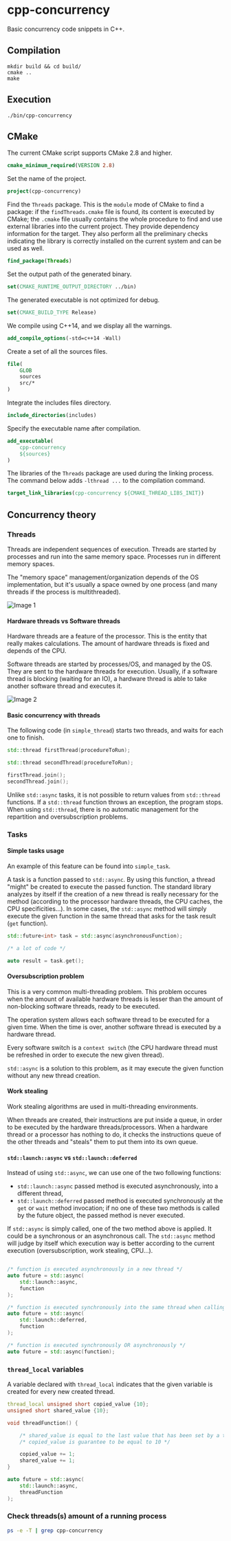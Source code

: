 # cpp-concurrency

Basic concurrency code snippets in C++.

## Compilation

```
mkdir build && cd build/
cmake ..
make
```

## Execution

```
./bin/cpp-concurrency
```

## CMake

The current CMake script supports CMake 2.8 and higher.

```cmake
cmake_minimum_required(VERSION 2.8)
```

Set the name of the project.

```cmake
project(cpp-concurrency)
```

Find the `Threads` package.
This is the `module` mode of CMake to find a package:
if the `findThreads.cmake` file is found, its content is executed by CMake;
the `.cmake` file usually contains the whole procedure to find and use external libraries
into the current project. They provide dependency information for the target.
They also perform all the preliminary checks indicating the library is correctly
installed on the current system and can be used as well.

```cmake
find_package(Threads)
```

Set the output path of the generated binary.

```cmake
set(CMAKE_RUNTIME_OUTPUT_DIRECTORY ../bin)
```

The generated executable is not optimized for debug.

```cmake
set(CMAKE_BUILD_TYPE Release)
```

We compile using C++14, and we display all the warnings.

```cmake
add_compile_options(-std=c++14 -Wall)
```

Create a set of all the sources files.

```cmake
file(
    GLOB
    sources
    src/*
)
```

Integrate the includes files directory.

```cmake
include_directories(includes)
```

Specify the executable name after compilation.

```cmake
add_executable(
    cpp-concurrency
    ${sources}
)
```

The libraries of the `Threads` package are used during the linking process.
The command below adds `-lthread ...` to the compilation command.

```cmake
target_link_libraries(cpp-concurrency ${CMAKE_THREAD_LIBS_INIT})
```

## Concurrency theory

### Threads

Threads are independent sequences of execution.
Threads are started by processes and run into the same memory space.
Processes run in different memory spaces.

The "memory space" management/organization depends of the OS implementation,
but it's usually a space owned by one process (and many threads if the process is multithreaded).

![Image 1](images/threads_concurrency.png)

#### Hardware threads vs Software threads

Hardware threads are a feature of the processor. This is the entity that really makes calculations.
The amount of hardware threads is fixed and depends of the CPU.

Software threads are started by processes/OS, and managed by the OS.
They are sent to the hardware threads for execution.
Usually, if a software thread is blocking (waiting for an IO),
a hardware thread is able to take another software thread and executes it.

![Image 2](images/hardware_and_software_threads.png)

#### Basic concurrency with threads

The following code (in `simple_thread`) starts two threads,
and waits for each one to finish.

```cpp
std::thread firstThread(procedureToRun);

std::thread secondThread(procedureToRun);

firstThread.join();
secondThread.join();
```

Unlike `std::async` tasks, it is not possible to return values from `std::thread` functions.
If a `std::thread` function throws an exception, the program stops.
When using `std::thread`, there is no automatic management for the repartition and
oversubscription problems.

### Tasks

#### Simple tasks usage

An example of this feature can be found into `simple_task`.

A task is a function passed to `std::async`.
By using this function, a thread "might" be created to execute the passed function.
The standard library analyzes by itself if the creation of a new thread
is really necessary for the method (according to the processor hardware threads,
the CPU caches, the CPU specificities...). In some cases, the `std::async` method
will simply execute the given function in the same thread that asks for the task
result (`get` function).

```cpp
std::future<int> task = std::async(asynchronousFunction);

/* a lot of code */

auto result = task.get();
```

#### Oversubscription problem

This is a very common multi-threading problem.
This problem occures when the amount of available hardware threads
is lesser than the amount of non-blocking software threads,
ready to be executed.

The operation system allows each software thread to be executed
for a given time. When the time is over, another software thread
is executed by a hardware thread.

Every software switch is a `context switch` (the CPU hardware thread
must be refreshed in order to execute the new given thread).

`std::async` is a solution to this problem, as it may execute
the given function without any new thread creation.

#### Work stealing

Work stealing algorithms are used in multi-threading environments.

When threads are created, their instructions are put inside a queue,
in order to be executed by the hardware threads/processors.
When a hardware thread or a processor has nothing to do,
it checks the instructions queue of the other threads and
"steals" them to put them into its own queue.

#### `std::launch::async` vs `std::launch::deferred`

Instead of using `std::async`, we can use one of the two following functions:
 * `std::launch::async` passed method is executed asynchronously, into a different thread,
 * `std::launch::deferred` passed method is executed synchronously at the `get` or `wait` method invocation;
if no one of these two methods is called by the future object, the passed method is never executed.

If `std::async` is simply called, one of the two method above is applied. It could be a synchronous or
an asynchronous call. The `std::async` method will judge by itself which execution way is better
according to the current execution (oversubscription, work stealing, CPU...).

```cpp

/* function is executed asynchronously in a new thread */
auto future = std::async(
    std::launch::async,
    function
);

/* function is executed synchronously into the same thread when calling wait() */
auto future = std::async(
    std::launch::deferred,
    function
);

/* function is executed synchronously OR asynchronously */
auto future = std::async(function);

```

### `thread_local` variables

A variable declared with `thread_local` indicates that the given
variable is created for every new created thread.

```cpp
thread_local unsigned short copied_value {10};
unsigned short shared_value {10};

void threadFunction() {

    /* shared_value is equal to the last value that has been set by a thread */
    /* copied_value is guarantee to be equal to 10 */

    copied_value += 1;
    shared_value += 1;
}

auto future = std::async(
    std::launch::async,
    threadFunction
);
```

### Check threads(s) amount of a running process

```bash
ps -e -T | grep cpp-concurrency
```
